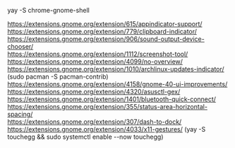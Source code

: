 yay -S chrome-gnome-shell 

https://extensions.gnome.org/extension/615/appindicator-support/  
https://extensions.gnome.org/extension/779/clipboard-indicator/  
https://extensions.gnome.org/extension/906/sound-output-device-chooser/    
https://extensions.gnome.org/extension/1112/screenshot-tool/     
https://extensions.gnome.org/extension/4099/no-overview/     
https://extensions.gnome.org/extension/1010/archlinux-updates-indicator/ (sudo pacman -S pacman-contrib)        
https://extensions.gnome.org/extension/4158/gnome-40-ui-improvements/     
https://extensions.gnome.org/extension/4320/asusctl-gex/      
https://extensions.gnome.org/extension/1401/bluetooth-quick-connect/         
https://extensions.gnome.org/extension/355/status-area-horizontal-spacing/     
https://extensions.gnome.org/extension/307/dash-to-dock/   
https://extensions.gnome.org/extension/4033/x11-gestures/ (yay -S touchegg && sudo systemctl enable --now touchegg)    
